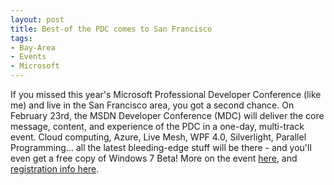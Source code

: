 ```yaml
---
layout: post
title: Best-of the PDC comes to San Francisco
tags:
- Bay-Area
- Events
- Microsoft
---
```


If you missed this year's Microsoft Professional Developer Conference (like me) and live in the San Francisco area, you got a second chance. On February 23rd, the MSDN Developer Conference (MDC) will deliver the core message, content, and experience of the PDC in a one-day, multi-track event. Cloud computing, Azure, Live Mesh, WPF 4.0, Silverlight, Parallel Programming... all the latest bleeding-edge stuff will be there - and you'll even get a free copy of Windows 7 Beta! More on the event [here](http://blogs.msdn.com/brunoterkaly/archive/2009/01/11/msdn-developer-conference-feb-23rd-in-san-francisco.aspx), and [registration info here](http://www.msdndevcon.com/Pages/sanfrancisco.aspx).
